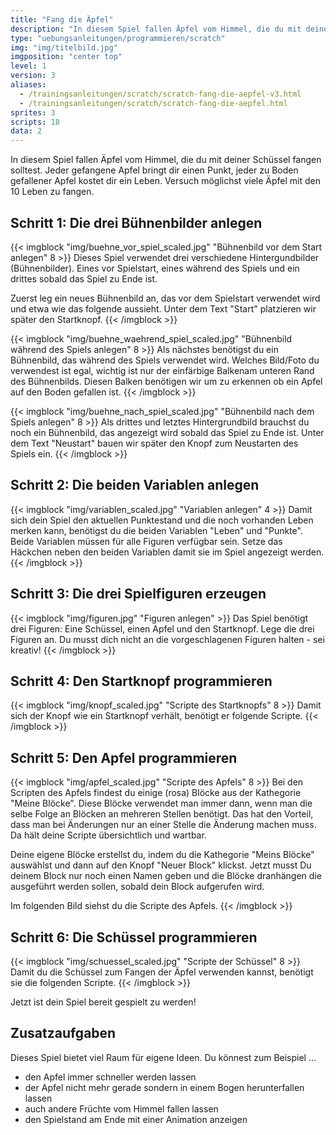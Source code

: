```yaml
---
title: "Fang die Äpfel"
description: "In diesem Spiel fallen Äpfel vom Himmel, die du mit deiner Schüssel fangen solltest."
type: "uebungsanleitungen/programmieren/scratch"
img: "img/titelbild.jpg"
imgposition: "center top"
level: 1
version: 3
aliases:
  - /trainingsanleitungen/scratch/scratch-fang-die-aepfel-v3.html
  - /trainingsanleitungen/scratch/scratch-fang-die-aepfel.html
sprites: 3
scripts: 18
data: 2
---
```


In diesem Spiel fallen Äpfel vom Himmel, die du mit deiner Schüssel fangen solltest. Jeder gefangene Apfel bringt dir einen Punkt, jeder zu Boden gefallener Apfel kostet dir ein Leben. Versuch möglichst viele Äpfel mit den 10 Leben zu fangen.

## Schritt 1: Die drei Bühnenbilder anlegen

{{< imgblock "img/buehne_vor_spiel_scaled.jpg" "Bühnenbild vor dem Start anlegen" 8 >}}
Dieses Spiel verwendet drei verschiedene Hintergundbilder (Bühnenbilder). Eines vor Spielstart, eines während des Spiels und ein drittes sobald das Spiel zu Ende ist.

Zuerst leg ein neues Bühnenbild an, das vor dem Spielstart verwendet wird und etwa wie das folgende aussieht. Unter dem Text "Start" platzieren wir später den Startknopf.
{{< /imgblock >}}

{{< imgblock "img/buehne_waehrend_spiel_scaled.jpg" "Bühnenbild während des Spiels anlegen" 8 >}}
Als nächstes benötigst du ein Bühnenbild, das während des Spiels verwendet wird. Welches Bild/Foto du verwendest ist egal, wichtig ist nur der einfärbige Balkenam unteren Rand des Bühnenbilds. Diesen Balken benötigen wir um zu erkennen ob ein Apfel auf den Boden gefallen ist.
{{< /imgblock >}}

{{< imgblock "img/buehne_nach_spiel_scaled.jpg" "Bühnenbild nach dem Spiels anlegen" 8 >}}
Als drittes und letztes Hintergrundbild brauchst du noch ein Bühnenbild, das angezeigt wird sobald das Spiel zu Ende ist. Unter dem Text "Neustart" bauen wir später den Knopf zum Neustarten des Spiels ein.
{{< /imgblock >}}

## Schritt 2: Die beiden Variablen anlegen

{{< imgblock "img/variablen_scaled.jpg" "Variablen anlegen" 4 >}}
Damit sich dein Spiel den aktuellen Punktestand und die noch vorhanden Leben merken kann, benötigst du die beiden Variablen "Leben" und "Punkte". Beide Variablen müssen für alle Figuren verfügbar sein. Setze das Häckchen neben den beiden Variablen damit sie im Spiel angezeigt werden.
{{< /imgblock >}}

## Schritt 3: Die drei Spielfiguren erzeugen

{{< imgblock "img/figuren.jpg" "Figuren anlegen" >}}
Das Spiel benötigt drei Figuren: Eine Schüssel, einen Apfel und den Startknopf. Lege die drei Figuren an. Du musst dich nicht an die vorgeschlagenen Figuren halten - sei kreativ!
{{< /imgblock >}}

## Schritt 4: Den Startknopf programmieren

{{< imgblock "img/knopf_scaled.jpg" "Scripte des Startknopfs" 8 >}}
Damit sich der Knopf wie ein Startknopf verhält, benötigt er folgende Scripte.
{{< /imgblock >}}

## Schritt 5: Den Apfel programmieren

{{< imgblock "img/apfel_scaled.jpg" "Scripte des Apfels" 8 >}}
Bei den Scripten des Apfels findest du einige (rosa) Blöcke aus der Kathegorie "Meine Blöcke". Diese Blöcke verwendet man immer dann, wenn man die selbe Folge an Blöcken an mehreren Stellen benötigt. Das hat den Vorteil, dass man bei Änderungen nur an einer Stelle die Änderung machen muss. Da hält deine Scripte übersichtlich und wartbar.

Deine eigene Blöcke erstellst du, indem du die Kathegorie "Meins Blöcke" auswählst und dann auf den Knopf "Neuer Block" klickst. Jetzt musst Du deinem Block nur noch einen Namen geben und die Blöcke dranhängen die ausgeführt werden sollen, sobald dein Block aufgerufen wird.

Im folgenden Bild siehst du die Scripte des Apfels.
{{< /imgblock >}}

## Schritt 6: Die Schüssel programmieren

{{< imgblock "img/schuessel_scaled.jpg" "Scripte der Schüssel" 8 >}}
Damit du die Schüssel zum Fangen der Äpfel verwenden kannst, benötigt sie die folgenden Scripte.
{{< /imgblock >}}

Jetzt ist dein Spiel bereit gespielt zu werden!

## Zusatzaufgaben

Dieses Spiel bietet viel Raum für eigene Ideen. Du könnest zum Beispiel ...

- den Apfel immer schneller werden lassen
- der Apfel nicht mehr gerade sondern in einem Bogen herunterfallen lassen
- auch andere Früchte vom Himmel fallen lassen
- den Spielstand am Ende mit einer Animation anzeigen